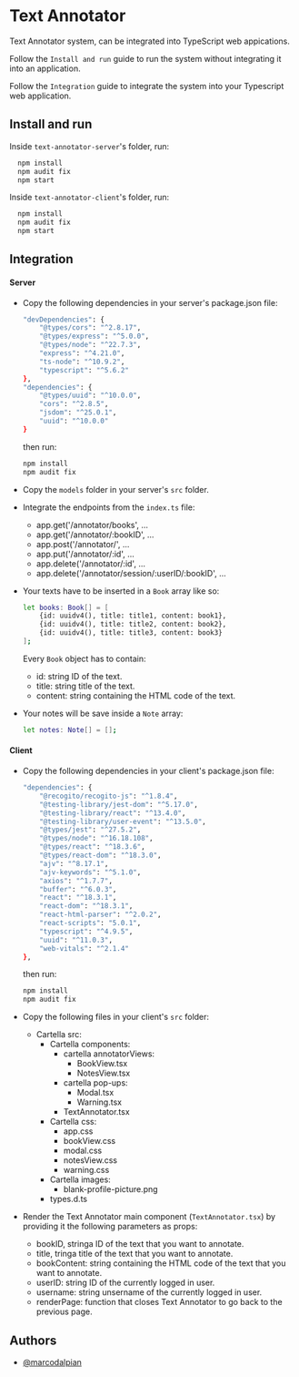 
# Text Annotator

Text Annotator system, can be integrated into TypeScript web appications.

Follow the `Install and run` guide to run the system without integrating it into an application.

Follow the `Integration` guide to integrate the system into your Typescript web application.

## Install and run

Inside `text-annotator-server`'s folder, run:

```bash
  npm install
  npm audit fix
  npm start
```

Inside `text-annotator-client`'s folder, run:

```bash
  npm install
  npm audit fix
  npm start
```

## Integration

#### Server

- Copy the following dependencies in your server's package.json file:

    ```bash
    "devDependencies": {
        "@types/cors": "^2.8.17",
        "@types/express": "^5.0.0",
        "@types/node": "^22.7.3",
        "express": "^4.21.0",
        "ts-node": "^10.9.2",
        "typescript": "^5.6.2"
    },
    "dependencies": {
        "@types/uuid": "^10.0.0",
        "cors": "^2.8.5",
        "jsdom": "^25.0.1",
        "uuid": "^10.0.0"
    }
    ```

    then run:

    ```bash
    npm install
    npm audit fix
    ```

- Copy the `models` folder in your server's `src` folder.

- Integrate the endpoints from the `index.ts` file:
    - app.get('/annotator/books', ...
    - app.get('/annotator/:bookID', ...
    - app.post('/annotator/', ...
    - app.put('/annotator/:id', ...
    - app.delete('/annotator/:id', ...
    - app.delete('/annotator/session/:userID/:bookID', ...

- Your texts have to be inserted in a `Book` array like so:
    ```bash
    let books: Book[] = [
        {id: uuidv4(), title: title1, content: book1},
        {id: uuidv4(), title: title2, content: book2},
        {id: uuidv4(), title: title3, content: book3}
    ];
    ```
    Every `Book` object has to contain:
    - id: string ID of the text.
    - title: string title of the text.
    - content: string containing the HTML code of the text.

- Your notes will be save inside a `Note` array:
    ```bash 
    let notes: Note[] = [];
    ```

#### Client

- Copy the following dependencies in your client's package.json file:

    ```bash
    "dependencies": {
        "@recogito/recogito-js": "^1.8.4",
        "@testing-library/jest-dom": "^5.17.0",
        "@testing-library/react": "^13.4.0",
        "@testing-library/user-event": "^13.5.0",
        "@types/jest": "^27.5.2",
        "@types/node": "^16.18.108",
        "@types/react": "^18.3.6",
        "@types/react-dom": "^18.3.0",
        "ajv": "^8.17.1",
        "ajv-keywords": "^5.1.0",
        "axios": "^1.7.7",
        "buffer": "^6.0.3",
        "react": "^18.3.1",
        "react-dom": "^18.3.1",
        "react-html-parser": "^2.0.2",
        "react-scripts": "5.0.1",
        "typescript": "^4.9.5",
        "uuid": "^11.0.3",
        "web-vitals": "^2.1.4"
    },
    ```

    then run:

    ```bash
    npm install
    npm audit fix
    ```

- Copy the following files in your client's `src` folder:
    - Cartella src:
        - Cartella components:
            - cartella annotatorViews: 
                - BookView.tsx 
                - NotesView.tsx
            - cartella pop-ups: 
                - Modal.tsx
                - Warning.tsx 
            - TextAnnotator.tsx
        - Cartella css:
            - app.css
            - bookView.css 
            - modal.css
            - notesView.css 
            - warning.css
        - Cartella images:
            - blank-profile-picture.png
        - types.d.ts

- Render the Text Annotator main component (`TextAnnotator.tsx`) by providing it the following parameters as props:
    - bookID, stringa ID of the text that you want to annotate. 
    - title, tringa title of the text that you want to annotate.
    - bookContent: string containing the HTML code of the text that you want to annotate.
    - userID: string ID of the currently logged in user. 
    - username: string unsername of the currently logged in user.
    - renderPage: function that closes Text Annotator to go back to the previous page.
## Authors

- [@marcodalpian](https://github.com/marcodalpian)

